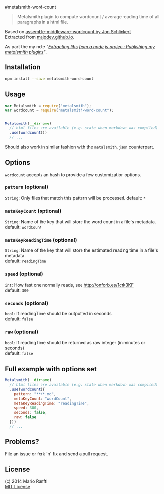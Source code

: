 #metalsmith-word-count

> Metalsmith plugin to compute wordcount / average reading time of all paragraphs in a html file.  

Based on [assemble-middleware-wordcount by Jon Schlinkert](https://github.com/assemble/assemble-middleware-wordcount)  
Extracted from [majodev.github.io](http://majodev.github.io).

As part the my note *"[Extracting libs from a node.js project: Publishing my metalsmith plugins](http://ranf.tl/2014/10/01/extracting-libs-from-a-node-js-project/)"*.

## Installation

```bash
npm install --save metalsmith-word-count
```

## Usage

```javascript
var Metalsmith = require("metalsmith");
var wordcount = require("metalsmith-word-count");


Metalsmith(__dirname)
  // html files are available (e.g. state when markdown was compiled)
  .use(wordcount())
  // ...
```

Should also work in similar fashion with the `metalsmith.json` counterpart.

## Options

`wordcount` accepts an hash to provide a few customization options.

### `pattern` (optional)
`String`: Only files that match this pattern will be processed.
default: `*`

### `metaKeyCount` (optional)
`String`: Name of the key that will store the word count in a file's metadata.  
default: `wordCount`

### `metaKeyReadingTime` (optional)
`String`: Name of the key that will store the estimated reading time in a file's metadata.  
default: `readingTime`

### `speed` (optional)
`int`: How fast one normally reads, see http://onforb.es/1crk3KF  
default: `300`

### `seconds` (optional)
`bool`: If readingTime should be outputted in seconds  
default: `false`

### `raw` (optional)
`bool`: If readingTime should be returned as raw integer (in minutes or seconds)  
default: `false`

## Full example with options set

```javascript
Metalsmith(__dirname)
  // html files are available (e.g. state when markdown was compiled)
  .use(wordcount({
    pattern: "**/*.md",
    metaKeyCount: "wordCount",
    metaKeyReadingTime: "readingTime",
    speed: 300,
    seconds: false,
    raw: false
  }))
  // ...
```


## Problems?
File an issue or fork 'n' fix and send a pull request.

## License
(c) 2014 Mario Ranftl  
[MIT License](majodev.mit-license.org)
